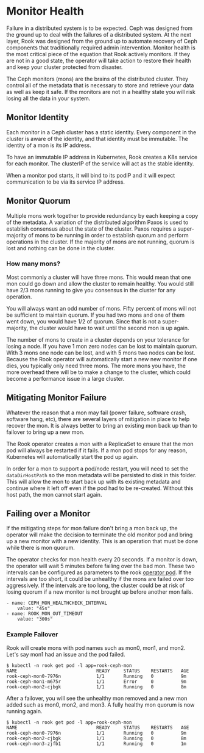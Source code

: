 # Monitor Health

Failure in a distributed system is to be expected. Ceph was designed from the ground up to deal with the failures of a distributed system.
At the next layer, Rook was designed from the ground up to automate recovery of Ceph components that traditionally required admin intervention.
Monitor health is the most critical piece of the equation that Rook actively monitors. If they are not in a good state,
the operator will take action to restore their health and keep your cluster protected from disaster.

The Ceph monitors (mons) are the brains of the distributed cluster. They control all of the metadata that is necessary
to store and retrieve your data as well as keep it safe. If the monitors are not in a healthy state you will risk losing all the data in your system.

## Monitor Identity
Each monitor in a Ceph cluster has a static identity. Every component in the cluster is aware of the identity, and that identity
must be immutable. The identity of a mon is its IP address.

To have an immutable IP address in Kubernetes, Rook creates a K8s service for each monitor. The clusterIP of the service will act as the stable identity.

When a monitor pod starts, it will bind to its podIP and it will expect communication to be via its service IP address.

## Monitor Quorum
Multiple mons work together to provide redundancy by each keeping a copy of the metadata. A variation of the distributed algorithm Paxos
is used to establish consensus about the state of the cluster. Paxos requires a super-majority of mons to be running in order to establish
quorum and perform operations in the cluster. If the majority of mons are not running, quorum is lost and nothing can be done in the cluster.

### How many mons?
Most commonly a cluster will have three mons. This would mean that one mon could go down and allow the cluster to remain healthy.
You would still have 2/3 mons running to give you consensus in the cluster for any operation.

You will always want an odd number of mons. Fifty percent of mons will not be sufficient to maintain quorum. If you had two mons and one
of them went down, you would have 1/2 of quorum. Since that is not a super-majority, the cluster would have to wait until the second mon is up again.

The number of mons to create in a cluster depends on your tolerance for losing a node. If you have 1 mon zero nodes can be lost
to maintain quorum. With 3 mons one node can be lost, and with 5 mons two nodes can be lost. Because the Rook operator will automatically
start a new new monitor if one dies, you typically only need three mons. The more mons you have, the more overhead there will be to make
a change to the cluster, which could become a performance issue in a large cluster.

## Mitigating Monitor Failure
Whatever the reason that a mon may fail (power failure, software crash, software hang, etc), there are several layers of mitigation in place
to help recover the mon. It is always better to bring an existing mon back up than to failover to bring up a new mon.

The Rook operator creates a mon with a ReplicaSet to ensure that the mon pod will always be restarted if it fails. If a mon pod stops
for any reason, Kubernetes will automatically start the pod up again.

In order for a mon to support a pod/node restart, you will need to set the `dataDirHostPath` so the mon metadata will be persisted to disk
in this folder. This will allow the mon to start back up with its existing metadata and continue where it left off even if the pod had
to be re-created. Without this host path, the mon cannot start again.

## Failing over a Monitor
If the mitigating steps for mon failure don't bring a mon back up, the operator will make the decision to terminate the old monitor pod
and bring up a new monitor with a new identity. This is an operation that must be done while there is mon quorum.

The operator checks for mon health every 20 seconds. If a monitor is down, the operator will wait 5 minutes before failing over the bad mon.
These two intervals can be configured as parameters to the rook [operator pod](/cluster/examples/kubernetes/rook-operator.yaml). If the intervals are too short, it could be unhealthy if the mons are failed over too aggressively. If the intervals are too long, the cluster could be at risk of losing quorum if a new monitor is not brought up before another mon fails.
```
- name: CEPH_MON_HEALTHCHECK_INTERVAL
    value: "45s"
- name: ROOK_MON_OUT_TIMEOUT
    value: "300s"
```

### Example Failover
Rook will create mons with pod names such as mon0, mon1, and mon2. Let's say mon1 had an issue and the pod failed.
```
$ kubectl -n rook get pod -l app=rook-ceph-mon
NAME                             READY     STATUS    RESTARTS   AGE
rook-ceph-mon0-7976n             1/1       Running   0          9m
rook-ceph-mon1-m675r             1/1       Error     0          9m
rook-ceph-mon2-cjbgk             1/1       Running   0          8m
```

After a failover, you will see the unhealthy mon removed and a new mon added such as mon0, mon2, and mon3. A fully healthy mon quorum is now running again.
```
$ kubectl -n rook get pod -l app=rook-ceph-mon
NAME                             READY     STATUS    RESTARTS   AGE
rook-ceph-mon0-7976n             1/1       Running   0          9m
rook-ceph-mon2-cjbgk             1/1       Running   0          8m
rook-ceph-mon3-zjfb1             1/1       Running   0          1m
```
